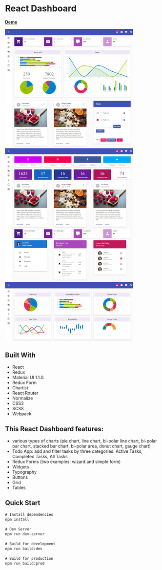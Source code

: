 # React Dashboard
**[Demo]()**

![alt text](https://github.com/Ines86/dashboard/blob/master/public/images/screenshot.jpg "screenshot")

## Built With
* React
* Redux
* Material UI 1.1.0.
* Redux Form
* Chartist
* React Router
* Normalize
* CSS3
* SCSS
* Webpack

## This React Dashboard features:
* various types of charts (pie chart, line chart, bi-polar line chart, bi-polar bar chart, stacked bar chart, bi-polar area, donut chart, gauge chart)
* Todo App: add and filter tasks by three categories: Active Tasks, Completed Tasks, All Tasks
* Redux Forms (two examples: wizard and simple form)
* Widgets
* Typography
* Buttons
* Grid
* Tables


## Quick Start

```
# Install dependencies
npm install

# Dev Server
npm run dev-server

# Build for development
npm run build:dev

# Build for production
npm run build:prod
```
